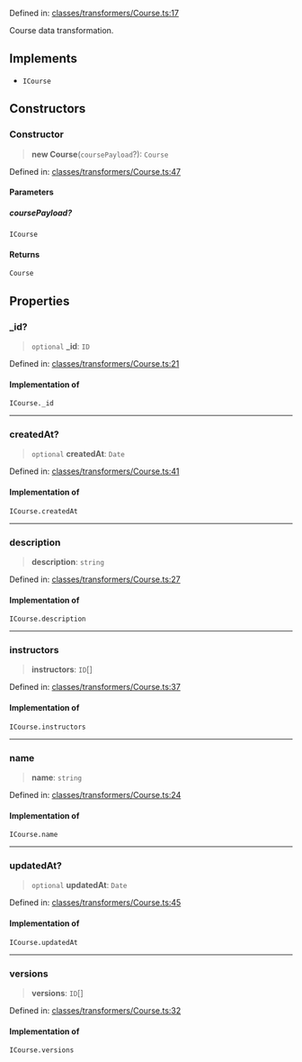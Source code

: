 Defined in: [classes/transformers/Course.ts:17](https://github.com/continuousactivelearning/cal/blob/30fc76483b4a27a3eb2e18b9977ba472853191ce/backend/src/modules/courses/classes/transformers/Course.ts#L17)

Course data transformation.

## Implements

- `ICourse`

## Constructors

### Constructor

> **new Course**(`coursePayload`?): `Course`

Defined in: [classes/transformers/Course.ts:47](https://github.com/continuousactivelearning/cal/blob/30fc76483b4a27a3eb2e18b9977ba472853191ce/backend/src/modules/courses/classes/transformers/Course.ts#L47)

#### Parameters

##### coursePayload?

`ICourse`

#### Returns

`Course`

## Properties

### \_id?

> `optional` **\_id**: `ID`

Defined in: [classes/transformers/Course.ts:21](https://github.com/continuousactivelearning/cal/blob/30fc76483b4a27a3eb2e18b9977ba472853191ce/backend/src/modules/courses/classes/transformers/Course.ts#L21)

#### Implementation of

`ICourse._id`

***

### createdAt?

> `optional` **createdAt**: `Date`

Defined in: [classes/transformers/Course.ts:41](https://github.com/continuousactivelearning/cal/blob/30fc76483b4a27a3eb2e18b9977ba472853191ce/backend/src/modules/courses/classes/transformers/Course.ts#L41)

#### Implementation of

`ICourse.createdAt`

***

### description

> **description**: `string`

Defined in: [classes/transformers/Course.ts:27](https://github.com/continuousactivelearning/cal/blob/30fc76483b4a27a3eb2e18b9977ba472853191ce/backend/src/modules/courses/classes/transformers/Course.ts#L27)

#### Implementation of

`ICourse.description`

***

### instructors

> **instructors**: `ID`[]

Defined in: [classes/transformers/Course.ts:37](https://github.com/continuousactivelearning/cal/blob/30fc76483b4a27a3eb2e18b9977ba472853191ce/backend/src/modules/courses/classes/transformers/Course.ts#L37)

#### Implementation of

`ICourse.instructors`

***

### name

> **name**: `string`

Defined in: [classes/transformers/Course.ts:24](https://github.com/continuousactivelearning/cal/blob/30fc76483b4a27a3eb2e18b9977ba472853191ce/backend/src/modules/courses/classes/transformers/Course.ts#L24)

#### Implementation of

`ICourse.name`

***

### updatedAt?

> `optional` **updatedAt**: `Date`

Defined in: [classes/transformers/Course.ts:45](https://github.com/continuousactivelearning/cal/blob/30fc76483b4a27a3eb2e18b9977ba472853191ce/backend/src/modules/courses/classes/transformers/Course.ts#L45)

#### Implementation of

`ICourse.updatedAt`

***

### versions

> **versions**: `ID`[]

Defined in: [classes/transformers/Course.ts:32](https://github.com/continuousactivelearning/cal/blob/30fc76483b4a27a3eb2e18b9977ba472853191ce/backend/src/modules/courses/classes/transformers/Course.ts#L32)

#### Implementation of

`ICourse.versions`
